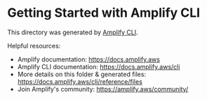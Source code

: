 # Getting Started with Amplify CLI
This directory was generated by [Amplify CLI](https://docs.amplify.aws/cli).

Helpful resources:
-   Amplify documentation: https://docs.amplify.aws
-   Amplify CLI documentation: https://docs.amplify.aws/cli
-   More details on this folder & generated files: https://docs.amplify.aws/cli/reference/files
-   Join Amplify's community: https://amplify.aws/community/
